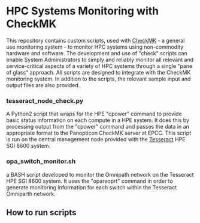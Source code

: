 # HPC Systems Monitoring with CheckMK

This repository contains custom scripts, used with [CheckMK](https://checkmk.com/) - a general use monitoring system - to monitor HPC systems using non-commodity hardware and software. The development and use of "check" scripts can enable System Administrators to simply and reliably monitor all relevant and service-critical aspects of a variety of HPC systems through a single "pane of glass" approach. All scripts are designed to integrate with the CheckMK monitoring system. In addition to the scripts, the relevant sample input and output files are also provided. 

### tesseract_node_check.py
A Python2 script that wraps for the HPE "cpower" command to provide basic status information on each compute in a HPE system. It does this by processing output from the "cpower" command and passes the data in an appropriate format to the Panopticon CheckMK server at EPCC. This script is run on the central management node provided with the [Tesseract](https://dirac.ac.uk/resources/) HPE SGI 8600 system.

### opa_switch_monitor.sh
a BASH script developed to monitor the Omnipath network on the Tesseract HPE SGI 8600 system. It uses the "opareoprt" command in order to generate monitoring information for each switch within the Tesseract Omniparth network. 



## How to run scripts

